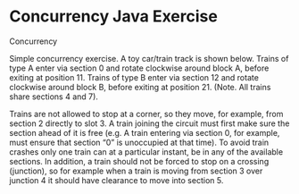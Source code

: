 # Concurrency Java Exercise
Concurrency

Simple concurrency exercise. 
A toy car/train track is shown below. 
Trains of type A enter via section 0 and rotate clockwise around block A, before exiting at position 11. 
Trains of type B enter via section 12 and rotate clockwise around block B, before exiting at position 21. 
(Note. All trains share sections 4 and 7).

 
Trains are not allowed to stop at a corner, so they move, for example, from section 2 directly to slot 3. 
A train joining the circuit  must first make sure the section ahead of it is free 
(e.g. A train entering via section 0, for example, must ensure that section “0” is unoccupied at that time). 
To avoid train crashes only one train can at a particular instant, be in any of the available sections. 
In addition, a train should not be forced to stop on a crossing (junction), 
so for example when a train is moving from section 3 over junction 4 it should have clearance to move into section 5.
